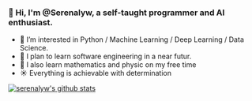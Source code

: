 ### 👋 Hi, I'm @Serenalyw, a self-taught programmer and AI enthusiast.

* 👀 I’m interested in Python / Machine Learning / Deep Learning / Data Science.
* :blue_book: I plan to learn software engineering in a near futur.
* :microscope: I also learn mathematics and physic on my free time
* :sunny: Everything is achievable with determination

[![serenalyw's github stats](https://github-readme-stats.vercel.app/api?username=serenalyw&show_icons=true&theme=tokyonight&include_all_commits=true&count_private=true&hide=stars)](https://github.com/anuraghazra/github-readme-stats)
